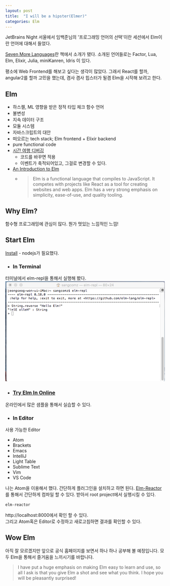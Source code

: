 ```yaml
---
layout: post
title:  "I will be a hipster(Elmer)"
categories: Elm
---
```


JetBrains Night 서울에서 임백준님의 '프로그래밍 언어의 선택'이란 세션에서 Elm이란 언어에 대해서 들었다.

[Seven More Languages](https://pragprog.com/book/7lang/seven-more-languages-in-seven-weeks)란 책에서 소개가 됐다. 소개된 언어들로는 Factor, Lua, Elm, Elixir, Julia, miniKanren, Idris 이 있다.  

평소에 Web Frontend를 해보고 싶다는 생각이 많았다. 그래서 React를 할까, angular2를 할까 고민을 했는데, 겸사 겸사 힙스터가 될겸 Elm을 시작해 보려고 한다.

## Elm

  - 하스켈, ML 영향을 받은 정적 타입 체크 함수 언어
  - 불변성
  - 지속 데이터 구조
  - 모듈 시스템
  - 자바스크립트의 대안
  - 떠오르는 tech stack; Elm frontend + Elixir backend
  - pure functional code
  - [시간 여행 디버깅](http://debug.elm-lang.org/edit/Mario.elm)
    - 코드를 바꾸면 적용
    - 이벤트가 축적되어있고, 그걸로 변경할 수 있다.
  - [An Introduction to Elm](https://www.gitbook.com/book/evancz/an-introduction-to-elm)
    - > Elm is a functional language that compiles to JavaScript. It competes with projects like React as a tool for creating websites and web apps. Elm has a very strong emphasis on simplicity, ease-of-use, and quality tooling.


## Why Elm?

함수형 프로그래밍에 관심이 많다. 뭔가 멋있는 느낌적인 느낌!

## Start Elm

[Install](https://guide.elm-lang.org/install.html) - nodejs가 필요했다.

- ### In Terminal
터미널에서 elm-repl을 통해서 실행해 봤다.
<img src="/images/elm-terminal.png">

- ### [Try Elm In Online](http://elm-lang.org/try)
온라인에서 많은 샘플을 통해서 실습할 수 있다.

- ### In Editor
사용 가능한 Editor

  - Atom
  - Brackets
  - Emacs
  - IntelliJ
  - Light Table
  - Sublime Text
  - Vim
  - VS Code

  나는 Atom을 이용해서 했다. 간단하게 플러그인을 설치하고 하면 된다.
[Elm-Reactor](https://github.com/elm-lang/elm-reactor)를 통해서 간단하게 컴파일 할 수 있다.
받아서 root project에서 실행시킬 수 있다.
```bash
elm-reactor
```
http://localhost:8000에서 확인 할 수 있다.  
그리고 Atom혹은 Editor로 수정하고 새로고침하면 결과를 확인할 수 있다.

## Wow Elm

아직 잘 모르겠지만 앞으로 공식 홈페이지를 보면서 하나 하나 공부해 볼 예정입니다.
모두 Elm을 통해서 즐거움을 느끼시기를 바랍니다.
>I have put a huge emphasis on making Elm easy to learn and use, so all I ask is that you give Elm a shot and see what you think. I hope you will be pleasantly surprised!
